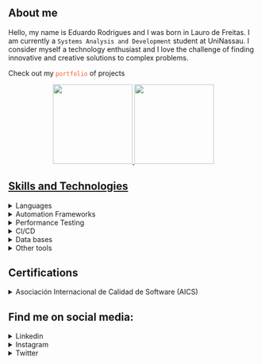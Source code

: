 ## About me
Hello, my name is Eduardo Rodrigues and I was born in Lauro de Freitas. I am currently a `Systems Analysis and Development` student at UniNassau. I consider myself a technology enthusiast and I love the challenge of finding innovative and creative solutions to complex problems.

Check out my <a href="https://edurodrigues.vercel.app/" target="_blank" rel="noopener noreferrer" style="text-decoration: none; color: #ff5733;">`portfolio`</a> of projects

<div align="center">
  <a href="https://github.com/eduardostr">
  <img height="160em" src="https://github-readme-stats-sigma-five.vercel.app/api?username=eduardostr&show_icons=true&theme=vision-friendly-dark&include_all_commits=true&count_private=true"/>
  <img height="160em" src="https://github-readme-stats-sigma-five.vercel.app/api/top-langs/?username=eduardostr&layout=compact&langs_count=7&theme=vision-friendly-dark"/>
</div>

## Skills and Technologies

<details>
  <summary>
    <a>Languages</a>
  </summary>

  <a name="language"></a>
  
  - Python
  - JavaScript
</details>

<details>
  <summary>
    <a>Automation Frameworks</a>
  </summary>

  <a name="framework"></a>
  
  - Robot Framework
  - Cypress
</details>

<details>
  <summary>
    <a>Performance Testing</a>
  </summary>

  <a name="performance"></a>
  
  - JMeter
  - K6
</details>

<details>
  <summary>
    <a>CI/CD</a>
  </summary>

  <a name="cicd"></a>
  
  - Git
  - GitHub Action
  - Azure DevOps
  - GitLab
</details>

<details>
  <summary>
    <a>Data bases</a>
  </summary>

  <a name="database"></a>
  
  - NoSQL: MongoDB
  - SQL: MySQL and PostgreSQL 
</details>

<details>
  <summary>
    <a>Other tools</a>
  </summary>

  <a name="tools"></a>
  
  - Postman
  - Insomnia
</details>

## Certifications

<details>
  <summary>
    <a>Asociación Internacional de Calidad de Software (AICS)</a>
  </summary>

  <a name="aics"></a>
  
  - [Acesse o certificado digital](https://edurodrigues.vercel.app/Certificados-AICS)
</details>

## Find me on social media:

<details>
  <summary>
    <a>Linkedin</a>
  </summary>

  <a name="linkedin"></a>
  
  - [Meu Linkedin](https://www.linkedin.com/in/eduardo-rodrigues-368870293/)
</details>

<details>
  <summary>
    <a>Instagram</a>
  </summary>

  <a name="instagram"></a>
  
  - [Meu Instagram](https://www.instagram.com/eduuardodrm/)
</details>

<details>
  <summary>
    <a>Twitter</a>
  </summary>

  <a name="twitter"></a>
  
  - [Meu Twitter](https://twitter.com/yarnadd_edu)
</details>
